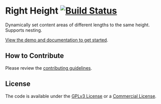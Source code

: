 # Right Height [![Build Status](https://travis-ci.org/cferdinandi/right-height.svg)](https://travis-ci.org/cferdinandi/right-height)

Dynamically set content areas of different lengths to the same height. Supports nesting.

[View the demo and documentation to get started](http://cferdinandi.github.com/right-height/).

## How to Contribute

Please review the [contributing guidelines](CONTRIBUTING.md).


## License

The code is available under the [GPLv3 License](LICENSE.md) or a [Commercial License](https://cferdinandi.github.io/right-height/license#commercial-license).